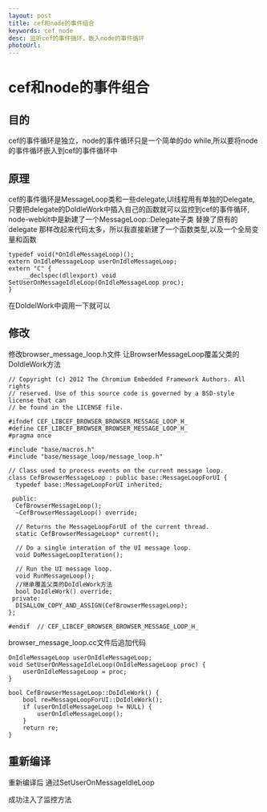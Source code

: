 ```yaml
---
layout: post
title: cef和node的事件组合
keywords: cef node
desc: 监听cef的事件循环，嵌入node的事件循环
photoUrl: 
---
```

# cef和node的事件组合

## 目的
cef的事件循环是独立，node的事件循环只是一个简单的do while,所以要将node的事件循环嵌入到cef的事件循环中

## 原理

cef的事件循环是MessageLoop类和一些delegate,UI线程用有单独的Delegate,
只要把delegate的DoIdleWork中插入自己的函数就可以监控到cef的事件循环,
node-webkit中是新建了一个MessageLoop::Delegate子类 替换了原有的delegate
那样改起来代码太多，所以我直接新建了一个函数类型,以及一个全局变量和函数

```
typedef void(*OnIdleMessageLoop)();
extern OnIdleMessageLoop userOnIdleMessageLoop;
extern "C" {
	__declspec(dllexport) void SetUserOnMessageIdleLoop(OnIdleMessageLoop proc);
}
```

在DoIdelWork中调用一下就可以

## 修改

修改browser_message_loop.h文件 让BrowserMessageLoop覆盖父类的
DoIdleWork方法

```
// Copyright (c) 2012 The Chromium Embedded Framework Authors. All rights
// reserved. Use of this source code is governed by a BSD-style license that can
// be found in the LICENSE file.

#ifndef CEF_LIBCEF_BROWSER_BROWSER_MESSAGE_LOOP_H_
#define CEF_LIBCEF_BROWSER_BROWSER_MESSAGE_LOOP_H_
#pragma once

#include "base/macros.h"
#include "base/message_loop/message_loop.h"

// Class used to process events on the current message loop.
class CefBrowserMessageLoop : public base::MessageLoopForUI {
  typedef base::MessageLoopForUI inherited;

 public:
  CefBrowserMessageLoop();
  ~CefBrowserMessageLoop() override;

  // Returns the MessageLoopForUI of the current thread.
  static CefBrowserMessageLoop* current();

  // Do a single interation of the UI message loop.
  void DoMessageLoopIteration();

  // Run the UI message loop.
  void RunMessageLoop();
  //继承覆盖父类的DoIdleWork方法
  bool DoIdleWork() override;
 private:
  DISALLOW_COPY_AND_ASSIGN(CefBrowserMessageLoop);
};

#endif  // CEF_LIBCEF_BROWSER_BROWSER_MESSAGE_LOOP_H_
```

browser_message_loop.cc文件后追加代码

```
OnIdleMessageLoop userOnIdleMessageLoop;
void SetUserOnMessageIdleLoop(OnIdleMessageLoop proc) {
	userOnIdleMessageLoop = proc;
}

bool CefBrowserMessageLoop::DoIdleWork() {
	bool re=MessageLoopForUI::DoIdleWork();
	if (userOnIdleMessageLoop != NULL) {
		userOnIdleMessageLoop();
	}
	return re;
}
```
## 重新编译

重新编译后 通过SetUserOnMessageIdleLoop

成功注入了监控方法